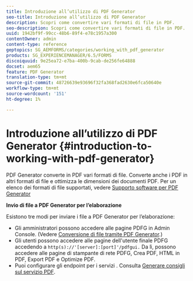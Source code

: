 ```yaml
---
title: Introduzione all’utilizzo di PDF Generator
seo-title: Introduzione all’utilizzo di PDF Generator
description: Scopri come convertire vari formati di file in PDF.
seo-description: Scopri come convertire vari formati di file in PDF.
uuid: 1942bf9f-99cc-48b6-89f4-e78c1957a300
contentOwner: admin
content-type: reference
geptopics: SG_AEMFORMS/categories/working_with_pdf_generator
products: SG_EXPERIENCEMANAGER/6.5/FORMS
discoiquuid: 9e25ea72-e7ba-400b-9cab-de256fe64888
docset: aem65
feature: PDF Generator
translation-type: tm+mt
source-git-commit: 48726639e93696f32fa368fad2630e6fca50640e
workflow-type: tm+mt
source-wordcount: '151'
ht-degree: 1%

---
```



# Introduzione all’utilizzo di PDF Generator {#introduction-to-working-with-pdf-generator}

PDF Generator converte in PDF vari formati di file. Converte anche i PDF in altri formati di file e ottimizza le dimensioni dei documenti PDF. Per un elenco dei formati di file supportati, vedere [Supporto software per PDF Generator](/help/forms/using/aem-forms-jee-supported-platforms.md)

**Invio di file a PDF Generator per l’elaborazione**

Esistono tre modi per inviare i file a PDF Generator per l’elaborazione:

* Gli amministratori possono accedere alle pagine PDFG in Admin Console. (Vedere [Conversione di file tramite PDF Generator](/help/forms/using/admin-help/converting-files-using-pdf-generator.md).)
* Gli utenti possono accedere alle pagine dell&#39;utente finale PDFG accedendo a `http(s)://'[server]:[port]'/pdfgui.` Da lì, possono accedere alle pagine di stampante di rete PDFG, Crea PDF, HTML in PDF, Export PDF e Optimize PDF.
* Puoi configurare gli endpoint per i servizi . Consulta <!--Fix broken link to Managing Endpoints --> [Generare consigli sul servizio PDF](configuring-watched-folder-endpoints.md#generate-pdf-service-recommendations).

